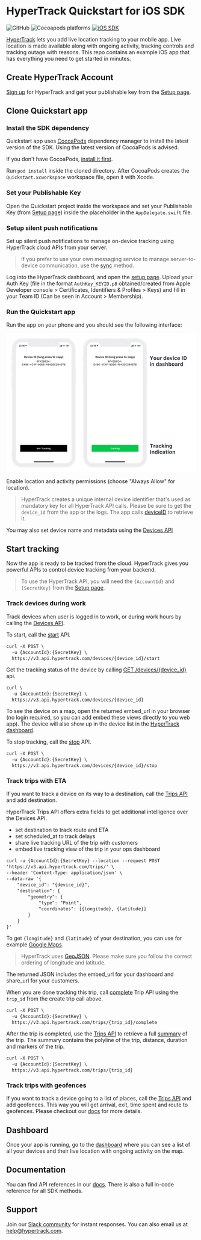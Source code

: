 # HyperTrack Quickstart for iOS SDK

![GitHub](https://img.shields.io/github/license/hypertrack/quickstart-ios.svg)
![Cocoapods platforms](https://img.shields.io/cocoapods/p/HyperTrack.svg)
[![iOS SDK](https://img.shields.io/badge/iOS%20SDK-4.4.0-brightgreen.svg)](https://cocoapods.org/pods/HyperTrack)

[HyperTrack](https://www.hypertrack.com) lets you add live location tracking to your mobile app.
Live location is made available along with ongoing activity, tracking controls and tracking outage with reasons.
This repo contains an example iOS app that has everything you need to get started in minutes.

## Create HyperTrack Account

[Sign up](https://dashboard.hypertrack.com/signup) for HyperTrack and
get your publishable key from the [Setup page](https://dashboard.hypertrack.com/setup).

## Clone Quickstart app

### Install the SDK dependency

Quickstart app uses [CocoaPods](https://cocoapods.org) dependency manager to install the latest version of the SDK. Using the latest version of CocoaPods is advised.

If you don't have CocoaPods, [install it first](https://guides.cocoapods.org/using/getting-started.html#installation).

Run `pod install` inside the cloned directory. After CocoaPods creates the `Quickstart.xcworkspace` workspace file, open it with Xcode.

### Set your Publishable Key

Open the Quickstart project inside the workspace and set your Publishable Key (from [Setup page](https://dashboard.hypertrack.com/setup))
inside the placeholder in the `AppDelegate.swift` file.

### Setup silent push notifications

Set up silent push notifications to manage on-device tracking using HyperTrack cloud APIs from your server.

> If you prefer to use your own messaging service to manage server-to-device communication, use the [sync](https://www.hypertrack.com/docs/references/#references-sdks-ios) method.

Log into the HyperTrack dashboard, and open the [setup page](https://dashboard.hypertrack.com/setup).
Upload your Auth Key (file in the format `AuthKey_KEYID.p8` obtained/created from Apple Developer console > Certificates, Identifiers & Profiles > Keys)
and fill in your Team ID (Can be seen in Account > Membership).

### Run the Quickstart app

Run the app on your phone and you should see the following interface:

![Quickstart app](Images/On_Device.png)

Enable location and activity permissions (choose "Always Allow" for location).

> HyperTrack creates a unique internal device identifier that's used as mandatory key for all HyperTrack API calls.
> Please be sure to get the `device_id` from the app or the logs. The app calls
> [deviceID](https://www.hypertrack.com/docs/references/#references-sdks-ios-deviceid) to retrieve it.

You may also set device name and metadata using the [Devices API](https://www.hypertrack.com/docs/references/#references-apis-devices-set-device-name-and-metadata)

## Start tracking

Now the app is ready to be tracked from the cloud. HyperTrack gives you powerful APIs
to control device tracking from your backend.

> To use the HyperTrack API, you will need the `{AccountId}` and `{SecretKey}` from the [Setup page](https://dashboard.hypertrack.com/setup).

### Track devices during work

Track devices when user is logged in to work, or during work hours by calling the
[Devices API](https://www.hypertrack.com/docs/references/#references-apis-devices-get-device-location-and-status).

To start, call the [start](https://www.hypertrack.com/docs/references/#references-apis-devices-start-tracking) API.

```
curl -X POST \
  -u {AccountId}:{SecretKey} \
  https://v3.api.hypertrack.com/devices/{device_id}/start
```


Get the tracking status of the device by calling
[GET /devices/{device_id}](https://www.hypertrack.com/docs/references/#references-apis-devices-get-device-location-and-status) api.

```
curl \
  -u {AccountId}:{SecretKey} \
  https://v3.api.hypertrack.com/devices/{device_id}
```

To see the device on a map, open the returned embed_url in your browser (no login required, so you can add embed these views directly to you web app).
The device will also show up in the device list in the [HyperTrack dashboard](https://dashboard.hypertrack.com/).

To stop tracking, call the [stop](https://www.hypertrack.com/docs/references/#references-apis-devices-stop-tracking) API.

```
curl -X POST \
  -u {AccountId}:{SecretKey} \
  https://v3.api.hypertrack.com/devices/{device_id}/stop
```

### Track trips with ETA

If you want to track a device on its way to a destination, call the [Trips API](https://www.hypertrack.com/docs/references/#references-apis-trips-start-trip-with-destination)
and add destination.

HyperTrack Trips API offers extra fields to get additional intelligence over the Devices API.
* set destination to track route and ETA
* set scheduled_at to track delays
* share live tracking URL of the trip with customers
* embed live tracking view of the trip in your ops dashboard

```curl
curl -u {AccountId}:{SecretKey} --location --request POST 'https://v3.api.hypertrack.com/trips/' \
--header 'Content-Type: application/json' \
--data-raw '{
    "device_id": "{device_id}",
    "destination": {
        "geometry": {
            "type": "Point",
            "coordinates": [{longitude}, {latitude}]
        }
    }
}'
```

To get `{longitude}` and `{latitude}` of your destination, you can use for example [Google Maps](https://support.google.com/maps/answer/18539?co=GENIE.Platform%3DDesktop&hl=en).

> HyperTrack uses [GeoJSON](https://en.wikipedia.org/wiki/GeoJSON). Please make sure you follow the correct ordering of longitude and latitude.

The returned JSON includes the embed_url for your dashboard and share_url for your customers.

When you are done tracking this trip, call [complete](https://www.hypertrack.com/docs/references/#references-apis-trips-complete-trip) Trip API using the `trip_id` from the create trip call above.
```
curl -X POST \
  -u {AccountId}:{SecretKey} \
  https://v3.api.hypertrack.com/trips/{trip_id}/complete
```

After the trip is completed, use the [Trips API](https://www.hypertrack.com/docs/references/#references-apis-trips) to
retrieve a full [summary](https://www.hypertrack.com/docs/references/#references-apis-trips-get-trip-summary) of the trip.
The summary contains the polyline of the trip, distance, duration and markers of the trip.

```
curl -X POST \
  -u {AccountId}:{SecretKey} \
  https://v3.api.hypertrack.com/trips/{trip_id}
```


### Track trips with geofences

If you want to track a device going to a list of places, call the [Trips API](https://www.hypertrack.com/docs/references/#references-apis-trips)
and add geofences. This way you will get arrival, exit, time spent and route to geofences. Please checkout our [docs](https://www.hypertrack.com/docs/references/#references-apis-trips) for more details.

## Dashboard

Once your app is running, go to the [dashboard](https://dashboard.hypertrack.com/devices) where you can see a list of all your devices and their live location with ongoing activity on the map.

## Documentation

You can find API references in our [docs](https://www.hypertrack.com/docs/references/#references-sdks-ios). There is also a full in-code reference for all SDK methods.

## Support
Join our [Slack community](https://join.slack.com/t/hypertracksupport/shared_invite/enQtNDA0MDYxMzY1MDMxLTdmNDQ1ZDA1MTQxOTU2NTgwZTNiMzUyZDk0OThlMmJkNmE0ZGI2NGY2ZGRhYjY0Yzc0NTJlZWY2ZmE5ZTA2NjI) for instant responses. You can also email us at help@hypertrack.com.
